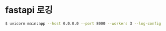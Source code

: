 # fastapi 로깅

```bash
$ uvicorn main:app --host 0.0.0.0 --port 8000 --workers 3 --log-config log.ini
```
